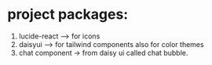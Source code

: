 # project packages:

1. lucide-react --> for icons
2. daisyui --> for tailwind components also for color themes
3. chat component -> from daisy ui called chat bubble.
